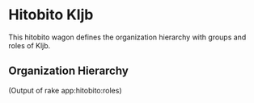# Hitobito Kljb

This hitobito wagon defines the organization hierarchy with groups and roles
of Kljb.


## Organization Hierarchy


(Output of rake app:hitobito:roles)
